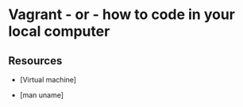 # Vagrant - or - how to code in your local computer

## Resources

* [Virtual machine]

* [man uname]
